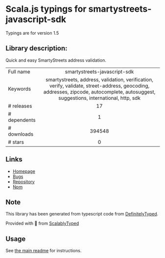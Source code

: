 
# Scala.js typings for smartystreets-javascript-sdk

Typings are for version 1.5

## Library description:
Quick and easy SmartyStreets address validation.

|                    |                 |
| ------------------ | :-------------: |
| Full name          | smartystreets-javascript-sdk |
| Keywords           | smartystreets, address, validation, verification, verify, validate, street-address, geocoding, addresses, zipcode, autocomplete, autosuggest, suggestions, international, http, sdk |
| # releases         | 17 |
| # dependents       | 1 |
| # downloads        | 394548 |
| # stars            | 0 |

## Links
- [Homepage](https://github.com/smartystreets/smartystreets-javascript-sdk#readme)
- [Bugs](https://github.com/smartystreets/smartystreets-javascript-sdk/issues)
- [Repository](https://github.com/smartystreets/smartystreets-javascript-sdk)
- [Npm](https://www.npmjs.com/package/smartystreets-javascript-sdk)
    


## Note
This library has been generated from typescript code from [DefinitelyTyped](https://definitelytyped.org).

Provided with :purple_heart: from [ScalablyTyped](https://github.com/oyvindberg/ScalablyTyped)

## Usage
See [the main readme](../../readme.md) for instructions.


